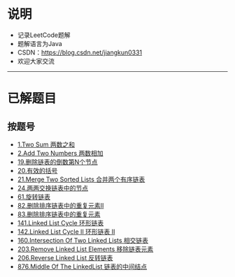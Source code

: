 # 说明 #
- 记录LeetCode题解
- 题解语言为Java
- CSDN：https://blog.csdn.net/jiangkun0331
- 欢迎大家交流

-----------------------------------------------------------------

# 已解题目 #

## 按题号 ##
- [1.Two Sum 两数之和](https://github.com/JiangKunZhang/LeetCode/blob/master/LeetCode/q1_TwoSum/%241_TwoSum.java)
- [2.Add Two Numbers 两数相加](https://github.com/JiangKunZhang/LeetCode/blob/master/LeetCode/q2_AddTwoNumbers/%242_AddTwoNumbers.java)
- [19.删除链表的倒数第N个节点](https://github.com/JiangKunZhang/LeetCode/blob/master/LeetCode/q19_%E5%88%A0%E9%99%A4%E9%93%BE%E8%A1%A8%E7%9A%84%E5%80%92%E6%95%B0%E7%AC%ACN%E4%B8%AA%E8%8A%82%E7%82%B9/Solution.java)
- [20.有效的括号](https://github.com/JiangKunZhang/LeetCode/blob/master/LeetCode/q20_%E6%9C%89%E6%95%88%E7%9A%84%E6%8B%AC%E5%8F%B7/Solution.java)
- [21.Merge Two Sorted Lists 合并两个有序链表](https://github.com/JiangKunZhang/LeetCode/blob/master/LeetCode/q21_MergeTwoLists/MergeTwoLists.java)
- [24.两两交换链表中的节点](https://github.com/JiangKunZhang/LeetCode/blob/master/LeetCode/q24_%E4%B8%A4%E4%B8%A4%E4%BA%A4%E6%8D%A2%E9%93%BE%E8%A1%A8%E4%B8%AD%E7%9A%84%E8%8A%82%E7%82%B9/Solution.java)
- [61.旋转链表](https://github.com/JiangKunZhang/LeetCode/blob/master/LeetCode/q61_%E6%97%8B%E8%BD%AC%E9%93%BE%E8%A1%A8/Solution.java)
- [82.删除排序链表中的重复元素II](https://github.com/JiangKunZhang/LeetCode/blob/master/LeetCode/q82_%E5%88%A0%E9%99%A4%E6%8E%92%E5%BA%8F%E9%93%BE%E8%A1%A8%E4%B8%AD%E7%9A%84%E9%87%8D%E5%A4%8D%E5%85%83%E7%B4%A0II/Solution.java)
- [83.删除排序链表中的重复元素](https://github.com/JiangKunZhang/LeetCode/blob/master/LeetCode/q83_%E5%88%A0%E9%99%A4%E6%8E%92%E5%BA%8F%E9%93%BE%E8%A1%A8%E4%B8%AD%E7%9A%84%E9%87%8D%E5%A4%8D%E5%85%83%E7%B4%A0/Solution.java)
- [141.Linked List Cycle 环形链表](https://github.com/JiangKunZhang/LeetCode/blob/master/LeetCode/q141_HasCycle/HasCycle.java)
- [142.Linked List Cycle II 环形链表 II](https://github.com/JiangKunZhang/LeetCode/blob/master/LeetCode/q142_DetectCycle/DetectCycle.java)
- [160.Intersection Of Two Linked Lists 相交链表](https://github.com/JiangKunZhang/LeetCode/blob/master/LeetCode/q160_GetIntersectionNode/GetIntersectionNode.java)
- [203.Remove Linked List Elements 移除链表元素](https://github.com/JiangKunZhang/LeetCode/blob/master/LeetCode/q203_RemoveElements/%24203_RemoveElements.java)
- [206.Reverse Linked List 反转链表](https://github.com/JiangKunZhang/LeetCode/blob/master/LeetCode/q206_ReverseList/ReverseList.java)
- [876.Middle Of The LinkedList 链表的中间结点](https://github.com/JiangKunZhang/LeetCode/blob/master/LeetCode/q876_MiddleNode/MiddleNode.java)